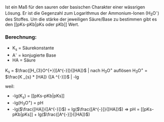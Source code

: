 
Ist ein Maß für den sauren oder basischen Charakter einer wässrigen Lösung.
Er ist die Gegenzahl zum Logarithmus der Ammonium-Ionen (H<sub>3</sub>O<sup>-</sup>) des Stoffes.
Um die stärke der jeweiligen Säure/Base zu bestimmen gibt es den [[pKs-pKb|pKs oder pKb]] Wert.

### Berechnung:
- K<sub>s</sub> = Säurekonstante
- A<sup>-</sup> = konjugierte Base
- HA = Säure

K<sub>s</sub> = $\frac{[H_{3}O^{+}][A^{-}]}{[HA]}$  | nach H<sub>3</sub>O<sup>+</sup>  auflösen
H<sub>3</sub>O<sup>+</sup> = $\frac{K _{s} * [HA]} {[A ^{-}]}$ | -lg

weil:
- -lg(K<sub>s</sub>) = [[pKs-pKb|pKs]]
- -lg(H<sub>3</sub>O<sup>+</sup>) = pH
- -lg($\frac{[HA]}{[A^{-}]}$) = lg($\frac{[A^{-}]}{[HA]}$)
=> pH = [[pKs-pKb|pKs]] + lg($\frac{[A^{-}]}{[HA]}$)
